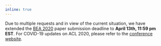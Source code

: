 ```yaml
---
inline: true
---
```


Due to multiple requests and in view of the current situation, we have extended the [BEA 2020](/bea/2020) paper submission deadline to **April 13th, 11:59 pm EST**. For COVID-19 updates on ACL 2020, please refer to the [conference website](https://acl2020.org).
